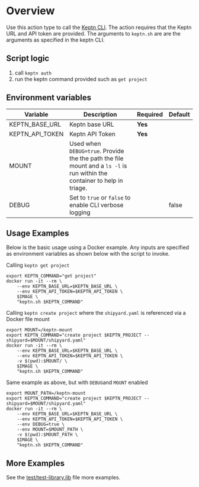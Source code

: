 # Overview

Use this action type to call the [Keptn CLI](https://keptn.sh/docs/0.9.x/reference/cli/).  The action requires that the Keptn URL and API token are provided. The arguments to `keptn.sh` are are the arguments as specified in the keptn CLI.

## Script logic

1. call `keptn auth`
1. run the keptn command provided such as `get project`

## Environment variables

| Variable | Description | Required | Default |
| -------- | ----------- | ---------| ------- |
| KEPTN_BASE_URL | Keptn base URL  | **Yes** | |
| KEPTN_API_TOKEN | Keptn API Token  | **Yes** | |
| MOUNT | Used when `DEBUG=true`.  Provide the the path the file mount and a `ls -l` is run within the container to help in triage. | | |
| DEBUG | Set to `true` or `false` to enable CLI verbose logging| | false |

## Usage Examples

Below is the basic usage using a Docker example. Any inputs are specified as environment variables as shown below with the script to invoke. 

Calling `keptn get project`

```
export KEPTN_COMMAND="get project"
docker run -it --rm \
    --env KEPTN_BASE_URL=$KEPTN_BASE_URL \
    --env KEPTN_API_TOKEN=$KEPTN_API_TOKEN \
    $IMAGE \
    "keptn.sh $KEPTN_COMMAND"
```

Calling `keptn create project` where the `shipyard.yaml` is referenced via a Docker file mount

```
export MOUNT=/keptn-mount
export KEPTN_COMMAND="create project $KEPTN_PROJECT --shipyard=$MOUNT/shipyard.yaml"
docker run -it --rm \
    --env KEPTN_BASE_URL=$KEPTN_BASE_URL \
    --env KEPTN_API_TOKEN=$KEPTN_API_TOKEN \
    -v $(pwd):$MOUNT/ \
    $IMAGE \
    "keptn.sh $KEPTN_COMMAND"
```

Same example as above, but with `DEBUG`and `MOUNT` enabled

```
export MOUNT_PATH=/keptn-mount
export KEPTN_COMMAND="create project $KEPTN_PROJECT --shipyard=$MOUNT/shipyard.yaml"
docker run -it --rm \
    --env KEPTN_BASE_URL=$KEPTN_BASE_URL \
    --env KEPTN_API_TOKEN=$KEPTN_API_TOKEN \
    --env DEBUG=true \
    --env MOUNT=$MOUNT_PATH \
    -v $(pwd):$MOUNT_PATH \
    $IMAGE \
    "keptn.sh $KEPTN_COMMAND"
```

## More Examples

See the [test/test-library.lib](test/test-library.lib) file more examples. 

